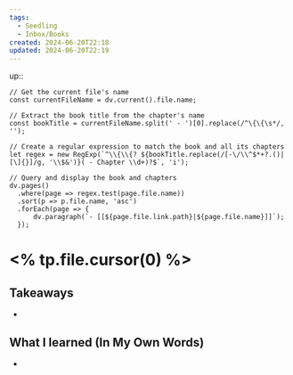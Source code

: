 ```yaml
---
tags:
  - Seedling
  - Inbox/Books
created: 2024-06-20T22:18
updated: 2024-06-20T22:19
---
```


up::
```dataviewjs
// Get the current file's name
const currentFileName = dv.current().file.name;

// Extract the book title from the chapter's name
const bookTitle = currentFileName.split(' - ')[0].replace(/^\{\{\s*/, '');

// Create a regular expression to match the book and all its chapters
let regex = new RegExp(`^\\{\\{? ${bookTitle.replace(/[-\/\\^$*+?.()|[\]{}]/g, '\\$&')}( - Chapter \\d+)?$`, 'i');

// Query and display the book and chapters
dv.pages()
  .where(page => regex.test(page.file.name))
  .sort(p => p.file.name, 'asc')
  .forEach(page => {
      dv.paragraph(`- [[${page.file.link.path}|${page.file.name}]]`);
  });

```

# <% tp.file.cursor(0) %>

## Takeaways

- 

## What I learned (In My Own Words)

- 
